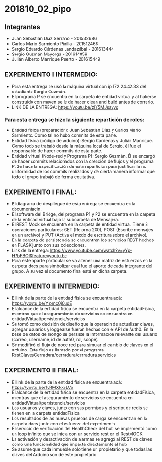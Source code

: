 # 201810_02_pipo

## Integrantes

+ Juan Sebastián Díaz Serrano - 201532686
+ Carlos Mario Sarmiento Pinilla - 201512466
+ Sergio Eduardo Cárdenas Landazábal - 201613444
+ Sergio Guzmán Mayorga - 201614859
+ Julián Alberto Manrique Puerto - 201615449

## EXPERIMENTO I INTERMEDIO:
+ Para esta entrega se usó la máquina virtual con ip 172.24.42.33 del estudiante Sergio Guzmán.
+ El programa P se encuentra en la carpeta de entidad virtual y al haberse construido con maven se le de hacer clean and build antes de correrlo.
+ LINK DE LA ENTREGA: https://youtu.be/zIY5MJsavyg
### Para esta entrega se hizo la siguiente repartición de roles:
+ Entidad física (preparación): Juan Sebastián Díaz y Carlos Mario Sarmiento. Como tal no hubo commits de esta parte.
+ Entidad física (código de arduino): Sergio Cárdenas y Julián Manrique. Como todo se trabajó desde la máquina local de Sergio, él fue el responsable de hacer commits de esta parte.
+ Entidad virtual (Node-red y Programa P): Sergio Guzmán. Él se encargó de hacer commits relacionados con la creación de flujos y el programa P.
Se hace la especificación de esta repartición para justificar la no uniformidad de los commits realizados y de cierta manera informar que todo el grupo trabajó de forma equitativa.
## EXPERIMENTO I FINAL: 
+ El diagrama de despliegue de esta entrega se encuentra en la documentacin.
+ El software del Bridge, del programa P1 y P2 se encuentra en la carpeta de la entidad virtual bajo la subcarpeta de Mensajera.
+ El REST Mock se encuentra en la carpeta de entidad virtual. Tiene 3 operaciones particulares: GET (Retorna 200), POST (Escribe mensajes en un archivo) y PUT (Activa el modo de escritura sobre el archivo).
+ En la carpeta de persistencia se encuentran los servicios REST hechos en FLASK junto con sus colecciones. 
+ Link de la entrega: https://www.youtube.com/watch?v=yYp-H7bFBOI&feature=youtu.be
+ Para este aparte particular se va a tener una matriz de esfuerzos en la carpeta docs para simbolizar cual fue el aporte de cada integrante del grupo. A su vez el documento final está en dicha carpeta.

## EXPERIMENTO II INTERMEDIO: 
+ El link de la parte de la entidad física se encuentra acá: https://youtu.be/YIpmc0j0udE 
+ El alcance de la entidad física se encuentra en la carpeta entidadFisica, mientras que el aseguramiento de servicios se encuentra en entidadVirtual/persistencia/servicios
+ Se tomó como decisión de diseño que la operacin de actualizar claves, agregar usuarios y loggearse fueran hechas con el API de Auth0. En la base de datos de mongo se persiste la información relevante del usuario (correo, username, id de auth0, rol, scope).
+ Se modificó el flujo de node red para simular el cambio de claves en el arduino. Este flujo es llamado por el programa RestClavesCerradura/cerradura/cerradura.servicios

## EXPERIMENTO II FINAL:
+ El link de la parte de la entidad física se encuentra acá: https://youtu.be/1vRMXkxcLVo
+ El alcance de la entidad física se encuentra en la carpeta entidadFisica, mientras que el aseguramiento de servicios se encuentra en entidadVirtual/persistencia/servicios
+ Los usuarios y claves, junto con sus permisos y el script de redis se tienen en la carpeta entidadFisica
+ Los resultados de las nuevas pruebas de carga se encuentran en la carpeta docs junto con el esfuerzo del experimento
+ El servicio de verificación del HealthCheck del hub se implementó como un loop infinito que se inicia con un servicio rest en el RestMOCK
+ La activación y desactivación de alarmas se agregó al REST de claves como una funcionalidad que impacta directamente al hub
+ Se asume que cada inmueble solo tiene un propietario y que todas las claves del Arduino son de este propietario

